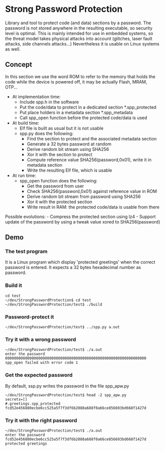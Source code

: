 # Strong Password Protection

Library and tool to protect code (and data) sections by a password. The password is not stored anywhere in the resulting executable, so security level is optimal.
This is mainly intended for use in embedded systems, so the threat model takes physical attacks into account (glitches, laser fault attacks, side channels attacks...)
Nevertheless it is usable on Linux systems as well.

## Concept
In this section we use the word ROM to refer to the memory that holds the code while the device is powered off, it may be actually Flash, MRAM, OTP...
- At implementation time:
    - Include spp.h in the software
    - Put the code/data to protect in a dedicated section \*.spp_protected
    - Put place holders in a metadata section \*.spp_metadata
    - Call spp_open function before the protected code/data is used
- At build time:
    - Elf file is built as usual but it is not usable
    - spp.py does the following:
        - Find the section to protect and the associated metadata section
        - Generate a 32 bytes password at random
        - Derive random bit stream using SHA256
        - Xor it with the section to protect
        - Compute reference value SHA256(password,0x01), write it in metadata section
        - Write the resulting Elf file, which is usable
- At run time:
    - spp_open function does the following:
        - Get the password from user
        - Check SHA256(password,0x01) against reference value in ROM
        - Derive random bit stream from password using SHA256
        - Xor it with the protected section
        - Write result in RAM: the protected code/data is usable from there

Possible evolutions:
    - Compress the protected section using lz4
    - Support update of the password by using a tweak value xored to SHA256(password)

## Demo

### The test program
It is a Linux program which display 'protected greetings' when the correct password is entered.
It expects a 32 bytes hexadecimal number as password.

### Build it

    cd test
    ~/dev/StrongPasswordProtection$ cd test
    ~/dev/StrongPasswordProtection/test$ ./build

### Password-protect it

    ~/dev/StrongPasswordProtection/test$ ../spp.py a.out

### Try it with a wrong password

    ~/dev/StrongPasswordProtection/test$ ./a.out
    enter the password
    0000000000000000000000000000000000000000000000000000000000000000
    spp_open failed with error code 1

### Get the expected password
By default, ssp.py writes the password in the file spp_apw.py

    ~/dev/StrongPasswordProtection/test$ head -2 spp_apw.py
    secrets=[]
    #.greetings.spp_protected fcd52e456880ecbe6cc525a5f7f3df6b2088a688f0a66ce856693bd668f1427d

### Try it with the right password

    ~/dev/StrongPasswordProtection/test$ ./a.out
    enter the password
    fcd52e456880ecbe6cc525a5f7f3df6b2088a688f0a66ce856693bd668f1427d
    protected greetings
